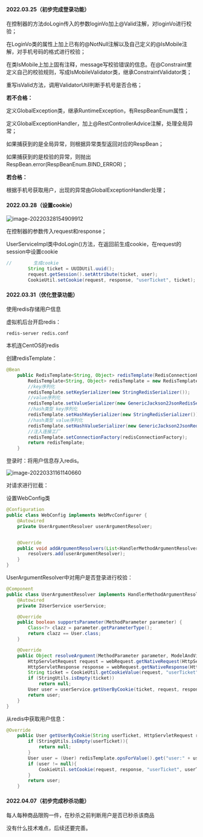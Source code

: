 #### 2022.03.25（初步完成登录功能）

在控制器的方法doLogin传入的参数loginVo加上@Valid注解，对loginVo进行校验；

在LoginVo类的属性上加上已有的@NotNull注解以及自己定义的@IsMobile注解，对手机号码的格式进行校验；

在类IsMobile上加上固有注释，message写校验错误的信息。在@Constraint里定义自己的校验规则，写成IsMobileValidator类，继承ConstraintValidator类；

重写isValid方法，调用ValidatorUtil判断手机号是否合格；

**若不合格：**

定义GlobalException类，继承RuntimeException，有RespBeanEnum属性；

定义GlobalExceptionHandler，加上@RestControllerAdvice注解，处理全局异常；

如果捕获到的是全局异常，则根据异常类型返回对应的RespBean；

如果捕获到的是校验的异常，则抛出RespBean.error(RespBeanEnum.BIND_ERROR)；

**若合格：**

根据手机号获取用户，出现的异常由GlobalExceptionHandler处理；





#### 2022.03.28（设置cookie）

![image-20220328154909912](../../Typroa_images/image-20220328154909912.png)

在控制器的参数传入request和response；

UserServiceImpl类中doLogin()方法，在返回前生成cookie，在request的session中设置cookie

```java
//        生成cookie
        String ticket = UUIDUtil.uuid();
        request.getSession().setAttribute(ticket, user);
        CookieUtil.setCookie(request, response, "userTicket", ticket);
```







#### 2022.03.31（优化登录功能）

使用redis存储用户信息

虚拟机后台开启redis：

```shell
redis-server redis.conf
```

本机连CentOS的redis

创建redisTemplate：

```java
@Bean
    public RedisTemplate<String, Object> redisTemplate(RedisConnectionFactory redisConnectionFactory) {
        RedisTemplate<String, Object> redisTemplate = new RedisTemplate<>();
        //key序列化
        redisTemplate.setKeySerializer(new StringRedisSerializer());
        //value序列化
        redisTemplate.setValueSerializer(new GenericJackson2JsonRedisSerializer());
        //hash类型 key序列化
        redisTemplate.setHashKeySerializer(new StringRedisSerializer());
        //hash类型 value序列化
        redisTemplate.setHashValueSerializer(new GenericJackson2JsonRedisSerializer());
        //注入连接工厂
        redisTemplate.setConnectionFactory(redisConnectionFactory);
        return redisTemplate;
    }
```



登录时：将用户信息存入redis。

![image-20220331161140660](../../Typroa_images/image-20220331161140660.png)



对请求进行拦截：

设置WebConfig类

```java
@Configuration
public class WebConfig implements WebMvcConfigurer {
    @Autowired
    private UserArgumentResolver userArgumentResolver;


    @Override
    public void addArgumentResolvers(List<HandlerMethodArgumentResolver> resolvers) {
        resolvers.add(userArgumentResolver);
    }
}
```



UserArgumentResolver中对用户是否登录进行校验：

```java
@Component
public class UserArgumentResolver implements HandlerMethodArgumentResolver {
    @Autowired
    private IUserService userService;

    @Override
    public boolean supportsParameter(MethodParameter parameter) {
        Class<?> clazz = parameter.getParameterType();
        return clazz == User.class;
    }

    @Override
    public Object resolveArgument(MethodParameter parameter, ModelAndViewContainer mavContainer, NativeWebRequest webRequest, WebDataBinderFactory binderFactory) throws Exception {
        HttpServletRequest request = webRequest.getNativeRequest(HttpServletRequest.class);
        HttpServletResponse response = webRequest.getNativeResponse(HttpServletResponse.class);
        String ticket = CookieUtil.getCookieValue(request, "userTicket");
        if (StringUtils.isEmpty(ticket))
            return null;
        User user = userService.getUserByCookie(ticket, request, response);
        return user;
    }
}
```



从redis中获取用户信息：

```java
@Override
    public User getUserByCookie(String userTicket, HttpServletRequest request, HttpServletResponse response) {
        if (StringUtils.isEmpty(userTicket)){
            return null;
        }
        User user = (User) redisTemplate.opsForValue().get("user:" + userTicket);
        if (user != null){
            CookieUtil.setCookie(request, response, "userTicket", userTicket);
        }
        return user;
    }
```





#### 2022.04.07（初步完成秒杀功能）

每人每种商品限购一件，在秒杀之前判断用户是否已秒杀该商品

没有什么技术难点，后续还要完善。
